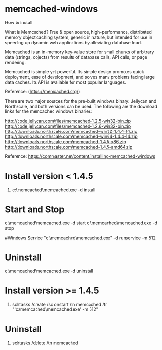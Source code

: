 # memcached-windows
How to install

What is Memcached?
Free & open source, high-performance, distributed memory object caching system, generic in nature, but intended for use in speeding up dynamic web applications by alleviating database load.

Memcached is an in-memory key-value store for small chunks of arbitrary data (strings, objects) from results of database calls, API calls, or page rendering.

Memcached is simple yet powerful. Its simple design promotes quick deployment, ease of development, and solves many problems facing large data caches. Its API is available for most popular languages. 

Reference: (https://memcached.org/)

There are two major sources for the pre-built windows binary: Jellycan and Northscale, and both versions can be used. The following are the download links for the memcached windows binaries:

http://code.jellycan.com/files/memcached-1.2.5-win32-bin.zip
http://code.jellycan.com/files/memcached-1.2.6-win32-bin.zip
http://downloads.northscale.com/memcached-win32-1.4.4-14.zip
http://downloads.northscale.com/memcached-win64-1.4.4-14.zip
http://downloads.northscale.com/memcached-1.4.5-x86.zip
http://downloads.northscale.com/memcached-1.4.5-amd64.zip

Reference: https://commaster.net/content/installing-memcached-windows

# Install version < 1.4.5

1. c:\memcached\memcached.exe -d install

# Start and Stop
c:\memcached\memcached.exe -d start
c:\memcached\memcached.exe -d stop

#Windows Service
"c:\memcached\memcached.exe" -d runservice -m 512

# Uninstall
c:\memcached\memcached.exe -d uninstall

# Install version >= 1.4.5

1. schtasks /create /sc onstart /tn memcached /tr "'c:\memcached\memcached.exe' -m 512"

# Uninstall
1. schtasks /delete /tn memcached


